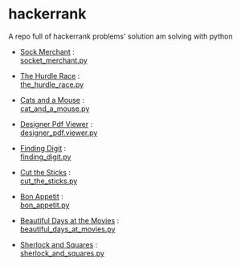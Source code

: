 # hackerrank
A repo full of hackerrank problems' solution am solving with python
- [Sock Merchant](https://www.hackerrank.com/challenges/sock-merchant/problem) : <br />
  [socket_merchant.py](https://github.com/codyowl/hackerrank/blob/master/sock_merchant.py)

- [The Hurdle Race](https://www.hackerrank.com/challenges/the-hurdle-race/problem) : <br />
  [the_hurdle_race.py](https://github.com/codyowl/hackerrank/blob/master/the_hurdle_race.py)

- [Cats and a Mouse](https://www.hackerrank.com/challenges/cats-and-a-mouse/problem) : <br />
  [cat_and_a_mouse.py](https://github.com/codyowl/hackerrank/blob/master/cat_and_a_mouse.py)  

- [Designer Pdf Viewer](https://www.hackerrank.com/challenges/designer-pdf-viewer/problem) : <br />
  [designer_pdf.viewer.py](https://github.com/codyowl/hackerrank/blob/master/designer_pdf_viewer.py)  

- [Finding Digit](https://www.hackerrank.com/challenges/find-digits/problem) : <br />
  [finding_digit.py](https://github.com/codyowl/hackerrank/blob/master/find_digits.py)   

- [Cut the Sticks](https://www.hackerrank.com/challenges/cut-the-sticks/problem) : <br />
  [cut_the_sticks.py](https://github.com/codyowl/hackerrank/blob/master/cut_the_sticks.py)     

- [Bon Appetit](https://www.hackerrank.com/challenges/bon-appetit/problem) : <br />
  [bon_appetit.py](https://github.com/codyowl/hackerrank/blob/master/bon_appetit.py)

- [Beautiful Days at the Movies](https://www.hackerrank.com/challenges/beautiful-days-at-the-movies/problem) : <br />
  [beautiful_days_at_movies.py](https://github.com/codyowl/hackerrank/blob/master/beautiful_days_at_movies.py)     

- [Sherlock and Squares](https://www.hackerrank.com/challenges/sherlock-and-squares/problem) : <br />
  [sherlock_and_squares.py](https://github.com/codyowl/hackerrank/blob/master/sherlock_and_squares.py)  